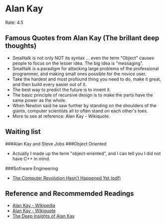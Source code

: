 Alan Kay
========
Rate: 4.5

Famous Quotes from Alan Kay (The brillant deep thoughts)
---------------------------------------------------------
* Smalltalk is not only NOT its syntax ... even the term "Object" causes people to focus on the lesser idea. The big idea is "messaging".
* Smalltalk is a paradigm for attacking large problems of the professional programmer, and making small ones possible for the novice user.
* Take the hardest and most profound thing you need to do, make it great, and then build every easier out of it.
* The best way to predict the future is to invent it.
* The basic principle of recursive design is to make the parts have the same power as the whole.
* When Newton said he saw further by standing on the shoulders of the giants, computer scientists all to often stand on each other's toes.
* More to see at reference: Alan Kay - Wikiquote.



Waiting list
-------------
###Alan Kay and Steve Jobs
###Object Oriented
* Actually I made up the term "object-oriented", and I can tell you I did not have C++ in mind.

###Sofrware Engineering
* [The Computer Revolution Hasn’t Happened Yet (pdf)](http://www.viewpointsresearch.org/pdf/m2007007a\_revolution.pdf)


Reference and Recommemded Readings
----------------------------------
* [Alan Kay - Wikipedia](http://en.wikipedia.org/wikipedia/Alan_kay)
* [Alan Kay - Wikiquote](http://en.wikiquote.org/wiki/Alan_Kay)
* [The Deep Insights of Alan Kay](http://mythz.servicestack.net/blog/2013/02/27/the-deep-insights-of-alan-kay/)

